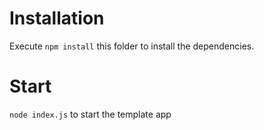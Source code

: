 # Installation

Execute `npm install` this folder to install the dependencies.

# Start

`node index.js` to start the template app
